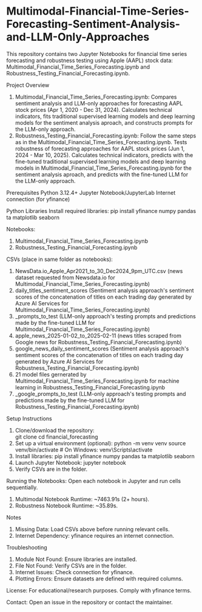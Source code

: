 # Multimodal-Financial-Time-Series-Forecasting-Sentiment-Analysis-and-LLM-Only-Approaches
This repository contains two Jupyter Notebooks for financial time series forecasting and robustness testing using Apple (AAPL) stock data: Multimodal_Financial_Time_Series_Forecasting.ipynb and Robustness_Testing_Financial_Forecasting.ipynb.

Project Overview
1. Multimodal_Financial_Time_Series_Forecasting.ipynb: Compares sentiment analysis and LLM-only approaches for forecasting AAPL stock prices (Apr 1, 2020 - Dec 31, 2024). Calculates technical indicators, fits traditional supervised learning models and deep learning models for the sentiment analysis aproach, and constructs prompts for the LLM-only approach.
2. Robustness_Testing_Financial_Forecasting.ipynb: Follow the same steps as in the Multimodal_Financial_Time_Series_Forecasting.ipynb. Tests robustness of forecasting approaches for AAPL stock prices (Jun 1, 2024 - Mar 10, 2025). Calculates technical indicators, predicts with the fine-tuned traditional supervised learning models and deep learning models in Multimodal_Financial_Time_Series_Forecasting.ipynb for the sentiment analysis aproach, and predicts with the fine-tuned LLM for the LLM-only approach.

Prerequisites
Python 3.12.4+
Jupyter Notebook/JupyterLab
Internet connection (for yfinance)

Python Libraries
Install required libraries: pip install yfinance numpy pandas ta matplotlib seaborn

Notebooks: 
1. Multimodal_Financial_Time_Series_Forecasting.ipynb
2. Robustness_Testing_Financial_Forecasting.ipynb

CSVs (place in same folder as notebooks):
1. NewsData.io_Apple_Apr2021_to_30_Dec2024_9pm_UTC.csv (news dataset requested from Newsdata.io for Multimodal_Financial_Time_Series_Forecasting.ipynb)
2. daily_titles_sentiment_scores (Sentiment analysis approach's sentiment scores of the concatenation of titles on each trading day generated by Azure AI Services for Multimodal_Financial_Time_Series_Forecasting.ipynb)
3. _prompts_to_test (LLM-only approach's testing prompts and predictions made by the fine-tuned LLM for Multimodal_Financial_Time_Series_Forecasting.ipynb)
4. apple_news_2025-01-02_to_2025-02-11 (news titles scraped from Google news for Robustness_Testing_Financial_Forecasting.ipynb)
5. google_news_daily_sentiment_scores (Sentiment analysis approach's sentiment scores of the concatenation of titles on each trading day generated by Azure AI Services for Robustness_Testing_Financial_Forecasting.ipynb)
6. 21 model files gernerated by  Multimodal_Financial_Time_Series_Forecasting.ipynb for machine learning in Robustness_Testing_Financial_Forecasting.ipynb
7. _google_prompts_to_test (LLM-only approach's testing prompts and predictions made by the fine-tuned LLM for Robustness_Testing_Financial_Forecasting.ipynb)


Setup Instructions
1. Clone/download the repository:  
git clone <repository-url>
cd financial_forecasting
2. Set up a virtual environment (optional):
python -m venv venv
source venv/bin/activate  # On Windows: venv\Scripts\activate
3. Install libraries:
pip install yfinance numpy pandas ta matplotlib seaborn
4. Launch Jupyter Notebook:
jupyter notebook
5. Verify CSVs are in the folder.

Running the Notebooks: Open each notebook in Jupyter and run cells sequentially.
1. Multimodal Notebook Runtime: ~7463.91s (2+ hours).
2. Robustness Notebook Runtime: ~35.89s.
  
Notes
1. Missing Data: Load CSVs above before running relevant cells.
2. Internet Dependency: yfinance requires an internet connection.

Troubleshooting
1. Module Not Found: Ensure libraries are installed.
2. File Not Found: Verify CSVs are in the folder.
3. Internet Issues: Check connection for yfinance.
4. Plotting Errors: Ensure datasets are defined with required columns.

License: For educational/research purposes. Comply with yfinance terms.

Contact: Open an issue in the repository or contact the maintainer.
